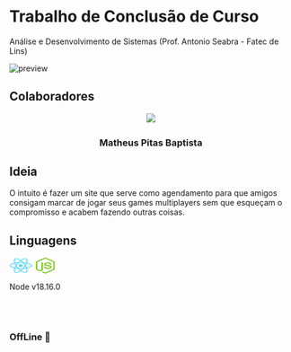 # Trabalho de Conclusão de Curso
Análise e Desenvolvimento de Sistemas (Prof. Antonio Seabra - Fatec de Lins)

![preview](https://github.com/matpitas/TCC/assets/63295491/71cdef82-d304-4359-a2ab-f7e225707031)


## Colaboradores
<p align="center" >
  <img src="https://github.com/matpitas/TCC/assets/63295491/9658cc71-63b3-4d83-bffd-56bf3980c2dc" width="150" />
  <h3 align="center">Matheus Pitas Baptista</h3>
</p>

## Ideia
O intuito é fazer um site que serve como agendamento para que amigos consigam marcar de jogar seus games multiplayers sem que esqueçam o compromisso e acabem fazendo outras coisas.

## Linguagens
<div>
  <img align="center" alt="React" height="30" width="40" src="https://raw.githubusercontent.com/devicons/devicon/master/icons/react/react-original.svg">
  <img align="center" alt="Node" height="30" width="40" src="https://raw.githubusercontent.com/devicons/devicon/master/icons/nodejs/nodejs-original.svg">

  Node v18.16.0
</div>
<br><br>
<h3>OffLine 🛑</h3>
